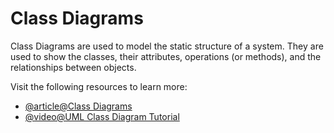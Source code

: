# Class Diagrams

Class Diagrams are used to model the static structure of a system. They are used to show the classes, their attributes, operations (or methods), and the relationships between objects.

Visit the following resources to learn more:

- [@article@Class Diagrams](https://www.visual-paradigm.com/guide/uml-unified-modeling-language/uml-class-diagram-tutorial/)
- [@video@UML Class Diagram Tutorial](https://www.youtube.com/watch?v=UI6lqHOVHic)